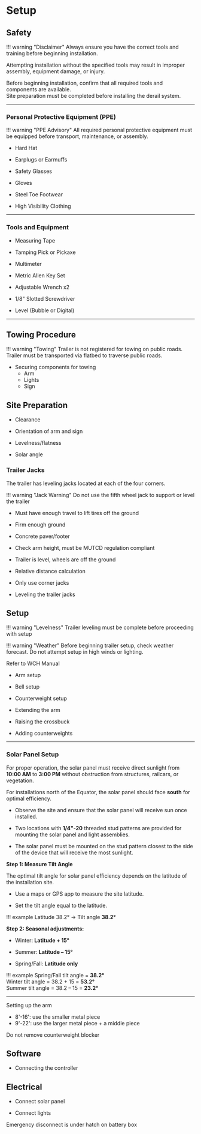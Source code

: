 # Setup

## Safety

!!! warning "Disclaimer"
    Always ensure you have the correct tools and training before beginning installation.  

Attempting installation without the specified tools may result in improper assembly, equipment damage, or injury.  

Before beginning installation, confirm that all required tools and components are available.  
Site preparation must be completed before installing the derail system.  

---

### Personal Protective Equipment (PPE)

!!! warning "PPE Advisory"
    All required personal protective equipment must be equipped before transport, maintenance, or assembly.

* Hard Hat  

* Earplugs or Earmuffs

* Safety Glasses

* Gloves  

* Steel Toe Footwear  

* High Visibility Clothing

---

### Tools and Equipment

* Measuring Tape

* Tamping Pick or Pickaxe

* Multimeter

* Metric Allen Key Set

* Adjustable Wrench x2

* 1/8" Slotted Screwdriver

* Level (Bubble or Digital)

---

## Towing Procedure

!!! warning "Towing"
    Trailer is not registered for towing on public roads. Trailer must be transported via flatbed to traverse public roads.  
    
- Securing components for towing
   - Arm  
   - Lights  
   - Sign  

## Site Preparation

- Clearance


- Orientation of arm and sign


- Levelness/flatness


- Solar angle  

### Trailer Jacks

The trailer has leveling jacks located at each of the four corners.

!!! warning "Jack Warning"
    Do not use the fifth wheel jack to support or level the trailer
    
- Must have enough travel to lift tires off the ground
- Firm enough ground
- Concrete paver/footer
- Check arm height, must be MUTCD regulation compliant
- Trailer is level, wheels are off the ground
- Relative distance calculation
- Only use corner jacks

- Leveling the trailer jacks

## Setup

!!! warning "Levelness"
    Trailer leveling must be complete before proceeding with setup
    
!!! warning "Weather"
    Before beginning trailer setup, check weather forecast. Do not attempt setup in high winds or lighting.

Refer to WCH Manual
- Arm setup
- Bell setup
- Counterweight setup

- Extending the arm
- Raising the crossbuck
- Adding counterweights

--- 

### Solar Panel Setup

For proper operation, the solar panel must receive direct sunlight from **10:00 AM** to **3:00 PM** without obstruction from structures, railcars, or vegetation.  

For installations north of the Equator, the solar panel should face **south** for optimal efficiency.

* Observe the site and ensure that the solar panel will receive sun once installed.

* Two locations with **1/4"-20** threaded stud patterns are provided for mounting the solar panel and light assemblies.

* The solar panel must be mounted on the stud pattern closest to the side of the device that will receive the most sunlight.  

**Step 1: Measure Tilt Angle**

The optimal tilt angle for solar panel efficiency depends on the latitude of the installation site.

* Use a maps or GPS app to measure the site latitude.

* Set the tilt angle equal to the latitude.

!!! example
    Latitude 38.2° → Tilt angle **38.2°**

**Step 2: Seasonal adjustments:**

* Winter: **Latitude + 15°**  

* Summer: **Latitude – 15°**  

* Spring/Fall: **Latitude only**  

!!! example
    Spring/Fall tilt angle = **38.2°**  
    Winter tilt angle = 38.2 + 15 = **53.2°**  
    Summer tilt angle = 38.2 – 15 = **23.2°**  

---

Setting up the arm
- 8'-16': use the smaller metal piece  
- 9'-22': use the larger metal piece + a middle piece  

Do not remove counterweight blocker

## Software

- Connecting the controller

## Electrical

- Connect solar panel

- Connect lights

Emergency disconnect is under hatch on battery box
